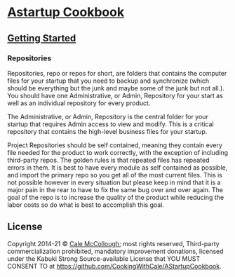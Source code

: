 # [Astartup Cookbook](../)

## [Getting Started](./)

### Repositories

Repositories, repo or repos for short, are folders that contains the computer files for your startup that you need to backup and synchronize (which should be everything but the junk and maybe some of the junk but not all.). You should have one Administrative, or Admin, Repository for your start as well as an individual repository for every product.

The Administrative, or Admin, Repository is the central folder for your startup that requires Admin access to view and modify. This is a critical repository that contains the high-level business files for your startup.

Project Repositories should be self contained, meaning they contain every file needed for the product to work correctly, with the exception of including third-party repos. The golden rules is that repeated files has repeated errors in them. It is best to have every module as self contained as possible, and import the primary repo so you get all of the most current files. This is not possible however in every situation but please keep in mind that it is a major pain in the rear to have to fix the same bug over and over again. The goal of the repo is to increase the quality of the product while reducing the labor costs so do what is  best to accomplish this goal.

## License

Copyright  2014-21 © [Cale McCollough](https://cookingwithcale.org); most rights reserved, Third-party commercialization prohibited, mandatory improvement donations, licensed under the Kabuki Strong Source-available License that YOU MUST CONSENT TO at <https://github.com/CookingWithCale/AStartupCookbook>.
